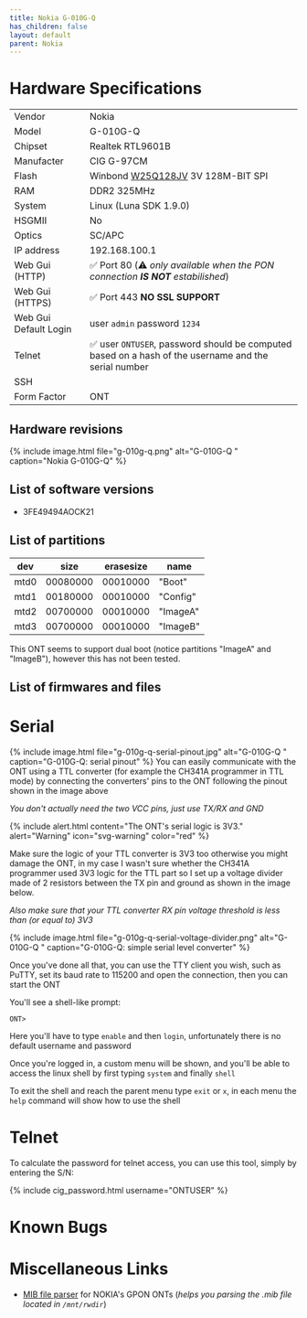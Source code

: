 ```yaml
---
title: Nokia G-010G-Q
has_children: false
layout: default
parent: Nokia
---
```


# Hardware Specifications

|                       |                                                                                                                    |
| --------------------- | ------------------------------------------------------------------------------------------------------------------ |
| Vendor                | Nokia                                                                                                              |
| Model                 | G-010G-Q                                                                                                           |
| Chipset               | Realtek RTL9601B                                                                                                   |
| Manufacter            | CIG G-97CM                                                                                                         |
| Flash                 | Winbond [W25Q128JV](https://www.winbond.com/resource-files/w25q128jv%20revf%2003272018%20plus.pdf) 3V 128M-BIT SPI |
| RAM                   | DDR2 325MHz                                                                                                        |
| System                | Linux (Luna SDK 1.9.0)                                                                                             |
| HSGMII                | No                                                                                                                 |
| Optics                | SC/APC                                                                                                             |
| IP address            | 192.168.100.1                                                                                                      |
| Web Gui (HTTP)        | ✅ Port 80 (⚠️ *only available when the PON connection **IS NOT** estabilished*)                                 |
| Web Gui (HTTPS)       | ✅ Port 443 **NO SSL SUPPORT**                                                                                     |
| Web Gui Default Login | user `admin` password `1234`                                                                                       |
| Telnet                | ✅ user `ONTUSER`, password should be computed based on a hash of the username and the serial number                |
| SSH                   |                                                                                                                    |
| Form Factor           | ONT                                                                                                                |

## Hardware revisions

{% include image.html file="g-010g-q.png"  alt="G-010G-Q " caption="Nokia G-010G-Q" %}

## List of software versions
- 3FE49494AOCK21

## List of partitions

| dev  | size     | erasesize | name     |
| ---- | -------- | --------- | -------- |
| mtd0 | 00080000 | 00010000  | "Boot"   |
| mtd1 | 00180000 | 00010000  | "Config" |
| mtd2 | 00700000 | 00010000  | "ImageA" |
| mtd3 | 00700000 | 00010000  | "ImageB" |

This ONT seems to support dual boot (notice partitions "ImageA" and "ImageB"), however this has not been tested. 
## List of firmwares and files

# Serial

{% include image.html file="g-010g-q-serial-pinout.jpg"  alt="G-010G-Q " caption="G-010G-Q: serial pinout" %}
You can easily communicate with the ONT using a TTL converter (for example the CH341A programmer in TTL mode) by connecting the converters' pins to the ONT following the pinout shown in the image above

*You don't actually need the two VCC pins, just use TX/RX and GND*

{% include alert.html content="The ONT's serial logic is 3V3." alert="Warning"  icon="svg-warning" color="red" %}

Make sure the logic of your TTL converter is 3V3 too otherwise you might damage the ONT, in my case I wasn't sure whether the CH341A programmer used 3V3 logic for the TTL part so I set up a voltage divider made of 2 resistors between the TX pin and ground as shown in the image below.

*Also make sure that your TTL converter RX pin voltage threshold is less than (or equal to) 3V3*

{% include image.html file="g-010g-q-serial-voltage-divider.png"  alt="G-010G-Q " caption="G-010G-Q: simple serial level converter" %}

Once you've done all that, you can use the TTY client you wish, such as PuTTY, set its baud rate to 115200 and open the connection, then you can start the ONT

You'll see a shell-like prompt:
```
ONT>
```
Here you'll have to type `enable` and then `login`, unfortunately there is no default username and password

Once you're logged in, a custom menu will be shown, and you'll be able to access the linux shell by first typing `system` and finally `shell`

To exit the shell and reach the parent menu type `exit` or `x`, in each menu the `help` command will show how to use the shell

# Telnet

To calculate the password for telnet access, you can use this tool, simply by entering the S/N:

{% include cig_password.html username="ONTUSER" %}

# Known Bugs

# Miscellaneous Links
- <a href="https://github.com/nanomad/nokia-ont-mib-parser">MIB file parser</a> for NOKIA's GPON ONTs (*helps you parsing the .mib file located in `/mnt/rwdir`*)


